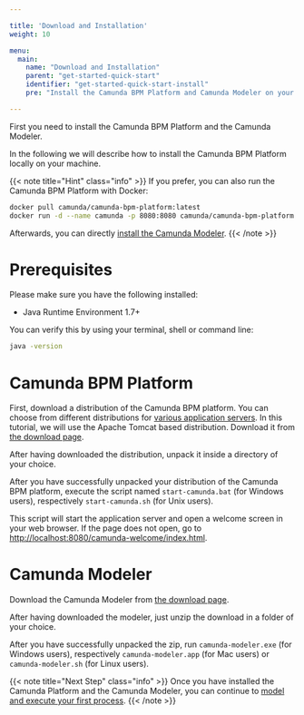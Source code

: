 ```yaml
---

title: 'Download and Installation'
weight: 10

menu:
  main:
    name: "Download and Installation"
    parent: "get-started-quick-start"
    identifier: "get-started-quick-start-install"
    pre: "Install the Camunda BPM Platform and Camunda Modeler on your machine."

---
```


First you need to install the Camunda BPM Platform and the Camunda Modeler.

In the following we will describe how to install the Camunda BPM Platform locally on your machine.

{{< note title="Hint" class="info" >}}
If you prefer, you can also run the Camunda BPM Platform with Docker:

```sh
docker pull camunda/camunda-bpm-platform:latest
docker run -d --name camunda -p 8080:8080 camunda/camunda-bpm-platform:latest
```

Afterwards, you can directly [install the Camunda Modeler](#camunda-modeler).
{{< /note >}}


# Prerequisites

Please make sure you have the following installed:

* Java Runtime Environment 1.7+

You can verify this by using your terminal, shell or command line:

```sh
java -version
```

# Camunda BPM Platform

First, download a distribution of the Camunda BPM platform. You can choose from different distributions for [various application servers](/manual/latest/installation/full/). In this tutorial, we will use the Apache Tomcat based distribution. Download it from [the download page](https://camunda.com/download).

After having downloaded the distribution, unpack it inside a directory of your choice.

After you have successfully unpacked your distribution of the Camunda BPM platform, execute the script named `start-camunda.bat` (for Windows users), respectively `start-camunda.sh` (for Unix users).

This script will start the application server and open a welcome screen in your web browser. If the page does not open, go to [http://localhost:8080/camunda-welcome/index.html](http://localhost:8080/camunda-welcome/index.html).


# Camunda Modeler

Download the Camunda Modeler from [the download page](https://camunda.com/download/modeler/).

After having downloaded the modeler, just unzip the download in a folder of your choice.

After you have successfully unpacked the zip, run `camunda-modeler.exe` (for Windows users), respectively `camunda-modeler.app` (for Mac users) or `camunda-modeler.sh` (for Linux users).

{{< note title="Next Step" class="info" >}}
Once you have installed the Camunda Platform and the Camunda Modeler, you can continue to [model and execute your first process](/get-started/quick-start/service-task/).
{{< /note >}}
